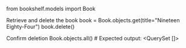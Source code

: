from bookshelf.models import Book

Retrieve and delete the book
book = Book.objects.get(title="Nineteen Eighty-Four") book.delete()

Confirm deletion
Book.objects.all() # Expected output: <QuerySet []>
